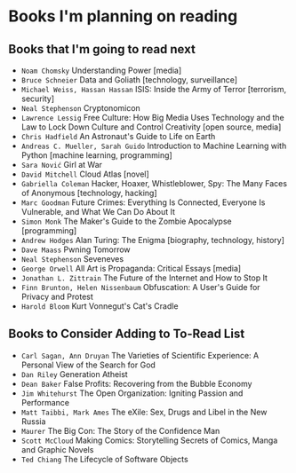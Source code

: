# Books I'm planning on reading

## Books that I'm going to read next

* `Noam Chomsky` Understanding Power [media]
* `Bruce Schneier` Data and Goliath [technology, surveillance]
* `Michael Weiss, Hassan Hassan` ISIS: Inside the Army of Terror [terrorism, security]
* `Neal Stephenson` Cryptonomicon
* `Lawrence Lessig` Free Culture: How Big Media Uses Technology and the Law to Lock Down Culture and Control Creativity [open source, media]
* `Chris Hadfield` An Astronaut's Guide to Life on Earth
* `Andreas C. Mueller, Sarah Guido` Introduction to Machine Learning with Python [machine learning, programming]
* `Sara Nović` Girl at War
* `David Mitchell` Cloud Atlas [novel]
* `Gabriella Coleman` Hacker, Hoaxer, Whistleblower, Spy: The Many Faces of Anonymous [technology, hacking]
* `Marc Goodman` Future Crimes: Everything Is Connected, Everyone Is Vulnerable, and What We Can Do About It
* `Simon Monk` The Maker's Guide to the Zombie Apocalypse [programming]
* `Andrew Hodges` Alan Turing: The Enigma [biography, technology, history]
* `Dave Maass` Pwning Tomorrow
* `Neal Stephenson` Seveneves
* `George Orwell` All Art is Propaganda: Critical Essays [media]
* `Jonathan L. Zittrain` The Future of the Internet and How to Stop It
* `Finn Brunton, Helen Nissenbaum` Obfuscation: A User's Guide for Privacy and Protest
* `Harold Bloom` Kurt Vonnegut's Cat's Cradle

## Books to Consider Adding to To-Read List

* `Carl Sagan, Ann Druyan`  The Varieties of Scientific Experience: A Personal View of the Search for God
* `Dan Riley` Generation Atheist
* `Dean Baker` False Profits: Recovering from the Bubble Economy
* `Jim Whitehurst` The Open Organization: Igniting Passion and Performance
* `Matt Taibbi, Mark Ames` The eXile: Sex, Drugs and Libel in the New Russia
* `Maurer` The Big Con: The Story of the Confidence Man
* `Scott McCloud` Making Comics: Storytelling Secrets of Comics, Manga and Graphic Novels
* `Ted Chiang` The Lifecycle of Software Objects
